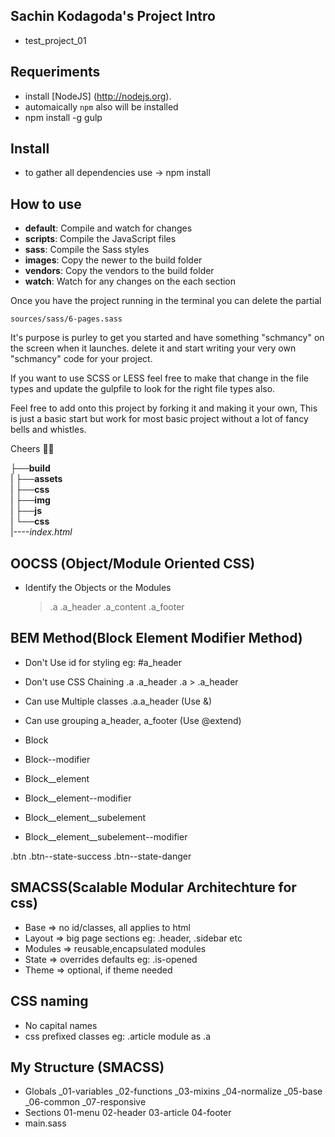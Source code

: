 ## Sachin Kodagoda's Project Intro
* test_project_01

## Requeriments
* install [NodeJS] (http://nodejs.org). 
* automaically `npm` also will be installed
* npm install -g gulp

## Install
* to gather all dependencies use -> npm install


## How to use

* **default**: Compile and watch for changes
* **scripts**: Compile the JavaScript files
* **sass**: Compile the Sass styles
* **images**: Copy the newer to the build folder
* **vendors**: Copy the vendors to the build folder
* **watch**: Watch for any changes on the each section



Once you have the project running in the terminal you can delete the partial
```
sources/sass/6-pages.sass
```
It's purpose is purley to get you started and have something "schmancy" on the screen when it launches. delete it and start writing your very own "schmancy" code for your project.

If you want to use SCSS or LESS feel free to make that change in the file types and update the gulpfile to look for the right file types also.


Feel free to add onto this project by forking it and making it your own, This is just a basic start but work for most basic project without a lot of fancy bells and whistles.

Cheers 👍🏼

├──**build** <br/>
|    ├──**assets** <br/>
|    ├──**css** <br/>
|    ├──**img** <br/>
|    ├──**js** <br/>
|    └──**css** <br/>
|----*index.html*





## OOCSS (Object/Module Oriented CSS)
* Identify the Objects or the Modules
    >   .a
        .a_header
        .a_content
        .a_footer

    >


## BEM Method(Block Element Modifier Method)
* Don't Use id for styling
    eg: #a_header
* Don't use CSS Chaining
    .a .a_header
    .a > .a_header
* Can use Multiple classes
    .a.a_header
    (Use &)
* Can use grouping
    a_header, a_footer
    (Use @extend)

* Block
* Block--modifier
* Block__element
* Block__element--modifier
* Block__element__subelement
* Block__element__subelement--modifier

.btn
.btn--state-success
.btn--state-danger



## SMACSS(Scalable Modular Architechture for css)
* Base => no id/classes, all applies to html
* Layout => big page sections 
    eg: .header, .sidebar etc
* Modules => reusable,encapsulated modules
* State => overrides defaults
    eg: .is-opened
* Theme => optional, if theme needed


## CSS naming
* No capital names
* css prefixed classes
    eg: .article module as .a

## My Structure (SMACSS)
* Globals
    _01-variables
    _02-functions
    _03-mixins
    _04-normalize
    _05-base
    _06-common
    _07-responsive
* Sections
    01-menu
    02-header
    03-article
    04-footer
* main.sass